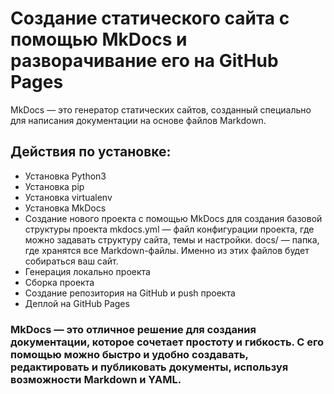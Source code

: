 # Создание статического сайта c помощью MkDocs и разворачивание его на GitHub Pages



MkDocs — это генератор статических сайтов, созданный специально для написания документации на основе файлов Markdown.

## Действия по установке:
- Установка Python3
- Установка pip
- Установка virtualenv
- Установка MkDocs
- Создание нового проекта с помощью MkDocs для создания базовой структуры проекта
mkdocs.yml — файл конфигурации проекта, где можно задавать структуру сайта, темы и настройки.
docs/ — папка, где хранятся все Markdown-файлы. Именно из этих файлов будет собираться ваш сайт.
- Генерация локально проекта
- Сборка проекта
- Создание репозитория на GitHub и push проекта 
- Деплой на GitHub Pages

### MkDocs — это отличное решение для создания документации, которое сочетает простоту и гибкость. С его помощью можно быстро и удобно создавать, редактировать и публиковать документы, используя возможности Markdown и YAML.
